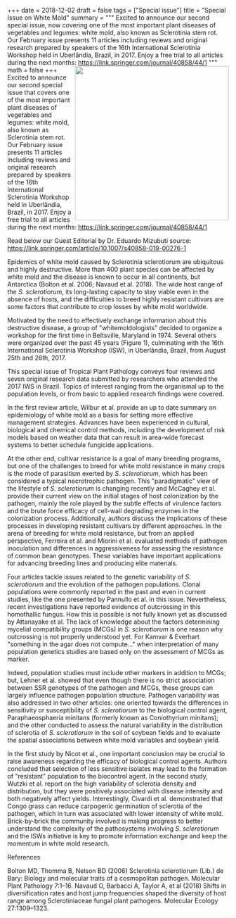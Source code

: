 +++
date = 2018-12-02
draft = false
tags = ["Special issue"]
title = "Special Issue on White Mold"
summary = """
Excited to announce our second special issue, now covering one of the most important plant diseases of vegetables and legumes: white mold, also known as Sclerotinia stem rot. Our February issue presents 11 articles including reviews and original research prepared by speakers of the 16th International Sclerotinia Workshop held in Uberlândia, Brazil, in 2017. Enjoy a free trial to all articles during the next months: https://link.springer.com/journal/40858/44/1 
"""
math = false
+++ 
<img src = "/tpp/img/posts/special-issue1.jpg" align = right width = 350>
Excited to announce our second special issue that covers one of the most important plant diseases of vegetables and legumes: white mold, also known as Sclerotinia stem rot. Our February issue presents 11 articles including reviews and original research prepared by speakers of the 16th International Sclerotinia Workshop held in Uberlândia, Brazil, in 2017. Enjoy a free trial to all articles during the next months: 
https://link.springer.com/journal/40858/44/1 

Read below our Guest Editorial by Dr. Eduardo Mizubuti 
source: https://link.springer.com/article/10.1007/s40858-019-00276-1

Epidemics of white mold caused by Sclerotinia sclerotiorum are ubiquitous and highly destructive. More than 400 plant species can be affected by white mold and the disease is known to occur in all continents, but Antarctica (Bolton et al. 2006; Navaud et al. 2018). The wide host range of the _S. sclerotiorum_, its long-lasting capacity to stay viable even in the absence of hosts, and the difficulties to breed highly resistant cultivars are some factors that contribute to crop losses by white mold worldwide. 

Motivated by the need to effectively exchange information about this destructive disease, a group of "whitemoldologists" decided to organize a workshop for the first time in Beltsville, Maryland in 1974. Several others were organized over the past 45 years (Figure 1), culminating with the 16th International Sclerotinia Workshop (ISW), in Uberlândia, Brazil, from August 25th and  26th, 2017. 

This special issue of Tropical Plant Pathology conveys four reviews and seven original research data submitted by researchers who attended the 2017 IWS in Brazil. Topics of interest ranging from the organismal up to the population levels, or from basic to applied research findings were covered.

In the first review article, Wilbur et al. provide an up to date summary on epidemiology of white mold as a basis for setting more effective management strategies. Advances have been experienced in cultural, biological and chemical control methods, including the development of risk models based on weather data that can result in area-wide forecast systems to better schedule fungicide applications. 

At the other end, cultivar resistance is a goal of many breeding programs, but one of the challenges to breed for white mold resistance in many crops is the mode of parasitism exerted by _S. sclerotiorum_, which has been considered a typical necrotrophic pathogen. This "paradigmatic" view of the lifestyle of *_S. sclerotiorum_* is changing recently and McCaghey et al. provide their current view on the initial stages of host colonization by the pathogen, mainly the role played by the subtle effects of virulence factors and the brute force efficacy of cell-wall degrading enzymes in the colonization process. Additionally, authors discuss the implications of these processes in developing resistant cultivars by different approaches. In the arena of breeding for white mold resistance, but from an applied perspective, Ferreira et al. and Miorini et al. evaluated methods of pathogen inoculation and differences in aggressiveness for assessing the resistance of common bean genotypes. These variables have important applications for advancing breeding lines and producing elite materials.

Four articles tackle issues related to the genetic variability of _S. sclerotiorum_ and the evolution of the pathogen populations. Clonal populations were commonly reported in the past and even in current studies, like the one presented by Pannullo et al. in this issue. Nevertheless, recent investigations have reported evidence of outcrossing in this homothallic fungus. How this is possible is not fully known yet as discussed by Attanayake et al. The lack of knowledge about the factors determining mycelial compatibility groups (MCGs) in _S. sclerotiorum_ is one reason why outcrossing is not properly understood yet. For Kamvar & Everhart "something in the agar does not compute..." when interpretation of many population genetics studies are based only on the assessment of MCGs as marker.

Indeed, population studies must include other markers in addition to MCGs; but, Lehner et al. showed that even though there is no strict association between SSR genotypes of the pathogen and MCGs, these groups can largely influence pathogen population structure. 
Pathogen variability was also addressed in two other articles: one oriented towards the differences in sensitivity or susceptibility of _S. sclerotiorum_ to the biological control agent, Paraphaeosphaeria minitans (formerly known as Coniothyrium minitans); and the other conducted to assess the natural variability in the distribution of sclerotia of _S. sclerotiorum_ in the soil of soybean fields and to evaluate the spatial associations between white mold variables and soybean yield. 

In the first study by Nicot et al., one important conclusion may be crucial to raise awareness regarding the efficacy of biological control agents. Authors concluded that selection of less sensitive isolates may lead to the formation of "resistant" population to the biocontrol agent. In the second study, Wutzki et al. report on the high variability of sclerotia density and distribution, but they were positively associated with disease intensity and both negatively affect yields. Interestingly, Civardi et al. demonstrated that Congo grass can reduce carpogenic germination of sclerotia of the pathogen, which in turn was associated with lower intensity of white mold. Brick-by-brick the community involved is making progress to better understand the complexity of the pathosystems involving _S. sclerotiorum_ and the ISWs initiative is key to promote information exchange and keep the momentum in white mold research.

References

Bolton MD, Thomma B, Nelson BD (2006) Sclerotinia sclerotiorum (Lib.) de Bary: Biology and molecular traits of a cosmopolitan pathogen. Molecular Plant Pathology 7:1–16.
Navaud O, Barbacci A, Taylor A, et al (2018) Shifts in diversification rates and host jump frequencies shaped the diversity of host range among Sclerotiniaceae fungal plant pathogens. Molecular Ecology 27:1309–1323.









